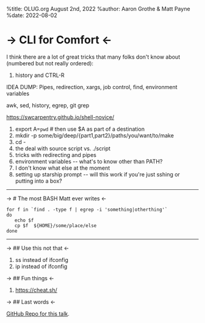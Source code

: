 %title: OLUG.org August 2nd, 2022
%author: Aaron Grothe & Matt Payne
%date: 2022-08-02

-> CLI for Comfort <-
=========

I think there are a lot of great tricks that many folks don't know about (numbered but not really ordered):

1. history and CTRL-R

IDEA DUMP: Pipes, redirection, xargs, job control, find, environment variables

awk, sed, history, egrep, git grep

https://swcarpentry.github.io/shell-novice/


1. export A=`pwd`  # then use $A as part of a destination
2. mkdir -p some/big/deep/{part1,part2}/paths/you/want/to/make
3. cd -
4. the deal with source script vs. ./script
5. tricks with redirecting and pipes
6. environment variables -- what's to know other than PATH?
7. I don't know what else at the moment
8. setting up starship prompt -- will this work if you're just sshing or putting into a box?

-------------------------------------------------

-> # The most BASH Matt ever writes <-

```
for f in `find . -type f | egrep -i 'something|otherthing'`
do 
   echo $f
   cp $f  ${HOME}/some/place/else
done
```


-------------------------------------------------

-> ## Use this not that <-

1. ss instead of ifconfig
1. ip instead of ifconfig

-> ## Fun things <-

1. https://cheat.sh/


-> ## Last words <-

[GitHub Repo for this talk](https://github.com/adm2022/OLUG_August_2022).

